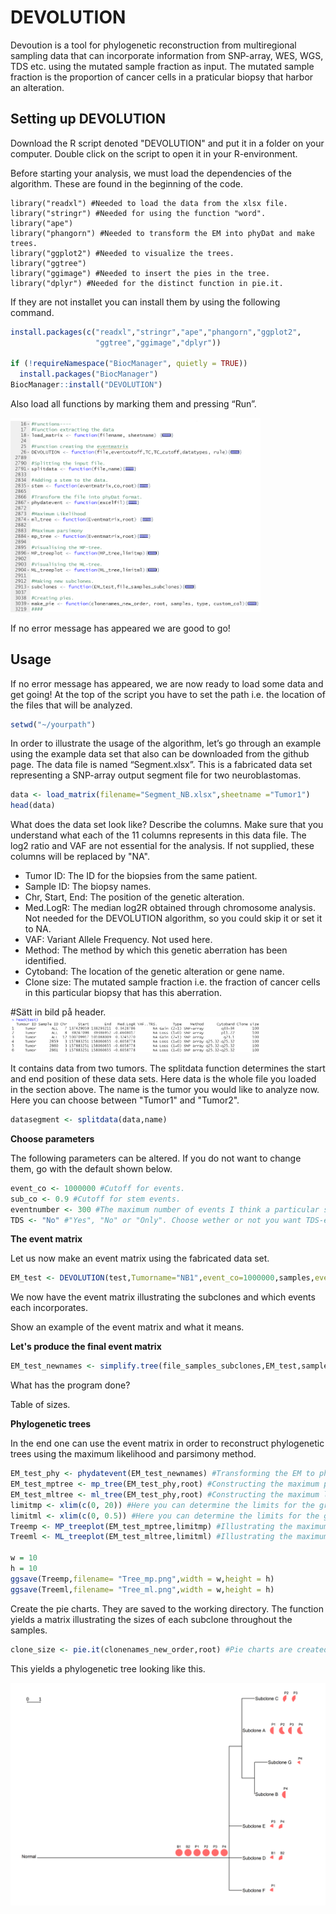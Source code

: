 # DEVOLUTION
Devoution is a tool for phylogenetic reconstruction from multiregional sampling data that can incorporate information from SNP-array, WES, WGS, TDS etc. using the mutated sample fraction as input. The mutated sample fraction is the proportion of cancer cells in a praticular biopsy that harbor an alteration.

## Setting up DEVOLUTION
Download the R script denoted "DEVOLUTION" and put it in a folder on your computer. Double click on the script to open it in your R-environment.

Before starting your analysis, we must load the dependencies of the algorithm. These are found in the beginning of the code.

```
library("readxl") #Needed to load the data from the xlsx file.
library("stringr") #Needed for using the function "word".
library("ape")
library("phangorn") #Needed to transform the EM into phyDat and make trees.
library("ggplot2") #Needed to visualize the trees.
library("ggtree")
library("ggimage") #Needed to insert the pies in the tree.
library("dplyr") #Needed for the distinct function in pie.it.
```
If they are not installet you can install them by using the following command.

```R
install.packages(c("readxl","stringr","ape","phangorn","ggplot2",
                   "ggtree","ggimage","dplyr"))

if (!requireNamespace("BiocManager", quietly = TRUE))
  install.packages("BiocManager")
BiocManager::install("DEVOLUTION")
```
Also load all functions by marking them and pressing “Run”.

<img src="https://github.com/NatalieKAndersson/DEVOLUTION/blob/master/Functions.PNG" width="400">

If no error message has appeared we are good to go!

## Usage
If no error message has appeared, we are now ready to load some data and get going! At the top of the script you have to set the path i.e. the location of the files that will be analyzed.
```R
setwd("~/yourpath")
```
In order to illustrate the usage of the algorithm, let’s go through an example using the example data set that also can be downloaded from the github page. The data file is named “Segment.xlsx”. This is a fabricated data set representing a SNP-array output segment file for two neuroblastomas.

```R
data <- load_matrix(filename="Segment_NB.xlsx",sheetname ="Tumor1")
head(data)
```
What does the data set look like? Describe the columns. Make sure that you understand what each of the 11 columns represents in this data file. The log2 ratio and VAF are not essential for the analysis. If not supplied, these columns will be replaced by "NA".

- Tumor ID: The ID for the biopsies from the same patient.
- Sample ID: The biopsy names.
- Chr, Start, End: The position of the genetic alteration.
- Med.LogR: The median log2R obtained through chromosome analysis. Not needed for the DEVOLUTION algorithm, so you could skip it or set it to NA.
- VAF: Variant Allele Frequency. Not used here.
- Method: The method by which this genetic aberration has been identified.
- Cytoband: The location of the genetic alteration or gene name.
- Clone size: The mutated sample fraction i.e. the fraction of cancer cells in this particular biopsy that has this aberration.

#Sätt in bild på header.
<img src="https://github.com/NatalieKAndersson/DEVOLUTION/blob/master/Head_test.PNG" width="400">

It contains data from two tumors. The splitdata function determines the start and end position of these data sets. Here data is the whole file you loaded in the section above. The name is the tumor you would like to analyze now. Here you can choose between "Tumor1" and "Tumor2".

```R
datasegment <- splitdata(data,name)
```

**Choose parameters**

The following parameters can be altered. If you do not want to change them, go with the default shown below.

```R
event_co <- 1000000 #Cutoff for events.
sub_co <- 0.9 #Cutoff for stem events.
eventnumber <- 300 #The maximum number of events I think a particular sample or subclone will have.
TDS <- "No" #"Yes", "No" or "Only". Choose wether or not you want TDS-events to be included in the following computations. If you choose yes we will not remove anything.
```

**The event matrix**

Let us now make an event matrix using the fabricated data set.

```R
EM_test <- DEVOLUTION(test,Tumorname="NB1",event_co=1000000,samples,eventnumber=300,TDS="No") #Creating the event matrix.
```
We now have the event matrix illustrating the subclones and which events each incorporates.

Show an example of the event matrix and what it means.

**Let's produce the final event matrix**

```R
EM_test_newnames <- simplify.tree(file_samples_subclones,EM_test,sample_clone_matrix)
```

What has the program done?

Table of sizes.

**Phylogenetic trees**

In the end one can use the event matrix in order to reconstruct phylogenetic trees using the maximum likelihood and parsimony method.

```R
EM_test_phy <- phydatevent(EM_test_newnames) #Transforming the EM to phyDat format.
EM_test_mptree <- mp_tree(EM_test_phy,root) #Constructing the maximum parsimony tree.
EM_test_mltree <- ml_tree(EM_test_phy,root) #Constructing the maximum likelihood tree.
limitmp <- xlim(c(0, 20)) #Here you can determine the limits for the graph for mp.
limitml <- xlim(c(0, 0.5)) #Here you can determine the limits for the graph for ml.
Treemp <- MP_treeplot(EM_test_mptree,limitmp) #Illustrating the maximum parsimony tree.
Treeml <- ML_treeplot(EM_test_mltree,limitml) #Illustrating the maximum likelihood tree.

w = 10
h = 10
ggsave(Treemp,filename= "Tree_mp.png",width = w,height = h)
ggsave(Treeml,filename= "Tree_ml.png",width = w,height = h)
```

Create the pie charts. They are saved to the working directory. The function yields a matrix illustrating the sizes of each subclone throughout the samples.

```R
clone_size <- pie.it(clonenames_new_order,root) #Pie charts are created and saved. You also get a list of all subclones and their sizes in each sample.
```

This yields a phylogenetic tree looking like this.

<img src="https://github.com/NatalieKAndersson/DEVOLUTION/blob/master/NB7_pie_ml.png" width="600">
